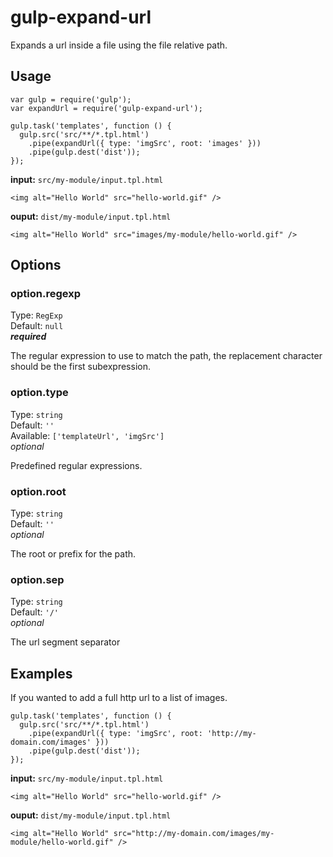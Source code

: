 gulp-expand-url
========================

Expands a url inside a file using the file relative path.

## Usage

    var gulp = require('gulp');
    var expandUrl = require('gulp-expand-url');

    gulp.task('templates', function () {
      gulp.src('src/**/*.tpl.html')
        .pipe(expandUrl({ type: 'imgSrc', root: 'images' }))
        .pipe(gulp.dest('dist'));
    });

**input:** `src/my-module/input.tpl.html`

    <img alt="Hello World" src="hello-world.gif" />

**ouput:** `dist/my-module/input.tpl.html`

    <img alt="Hello World" src="images/my-module/hello-world.gif" />

## Options

### option.regexp

Type: `RegExp`  
Default: `null`  
_**required**_

The regular expression to use to match the path, the replacement character should
be the first subexpression.

### option.type

Type: `string`  
Default: `''`  
Available: `['templateUrl', 'imgSrc']`  
_optional_

Predefined regular expressions.

### option.root

Type: `string`  
Default: `''`  
_optional_

The root or prefix for the path.

### option.sep

Type: `string`  
Default: `'/'`  
_optional_

The url segment separator

## Examples

If you wanted to add a full http url to a list of images.

    gulp.task('templates', function () {
      gulp.src('src/**/*.tpl.html')
        .pipe(expandUrl({ type: 'imgSrc', root: 'http://my-domain.com/images' }))
        .pipe(gulp.dest('dist'));
    });

**input:** `src/my-module/input.tpl.html`

    <img alt="Hello World" src="hello-world.gif" />

**ouput:** `dist/my-module/input.tpl.html`

    <img alt="Hello World" src="http://my-domain.com/images/my-module/hello-world.gif" />

